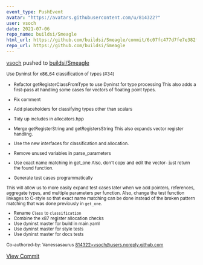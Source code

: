 ```yaml
---
event_type: PushEvent
avatar: "https://avatars.githubusercontent.com/u/814322?"
user: vsoch
date: 2021-07-06
repo_name: buildsi/Smeagle
html_url: https://github.com/buildsi/Smeagle/commit/6c07fc477d7fe7e382f53a23f72f41cf9f6c71c5
repo_url: https://github.com/buildsi/Smeagle
---
```


<a href='https://github.com/vsoch' target='_blank'>vsoch</a> pushed to <a href='https://github.com/buildsi/Smeagle' target='_blank'>buildsi/Smeagle</a>

<small>Use Dyninst for x86_64 classification of types (#34)

* Refactor getRegisterClassFromType to use Dyninst for type processing
This also adds a first-pass at handling some cases for vectors of
floating point types.

* Fix comment
* Add placeholders for classifying types other than scalars
* Tidy up includes in allocators.hpp
* Merge getRegisterString and getRegistersString
This also expands vector register handling.
* Use the new interfaces for classification and allocation.
* Remove unused variables in parse_parameters
* Use exact name matching in get_one
Also, don't copy and edit the vector- just return the found function.
* Generate test cases programmatically

This will allow us to more easily expand test cases later when we add
pointers, references, aggregate types, and multiple parameters per
function. Also, change the test function linkages to C-style so that
exact name matching can be done instead of the broken pattern matching
that was done previously in `get_one`.

* Rename `Class` to `classification`
* Combine the x87 register allocation checks
* Use dyninst master for build in main.yaml
* Use dyninst master for style tests
* Use dyninst master for docs tests

Co-authored-by: Vanessasaurus <814322+vsoch@users.noreply.github.com></small>

<a href='https://github.com/buildsi/Smeagle/commit/6c07fc477d7fe7e382f53a23f72f41cf9f6c71c5' target='_blank'>View Commit</a>